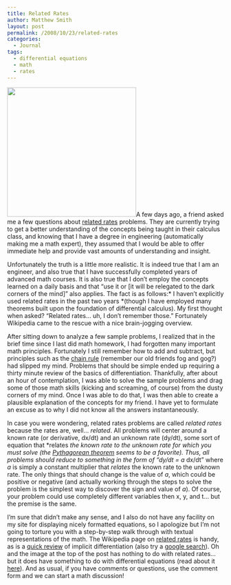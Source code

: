 ```yaml
---
title: Related Rates
author: Matthew Smith
layout: post
permalink: /2008/10/23/related-rates
categories:
  - Journal
tags:
  - differential equations
  - math
  - rates
---
```

[<img class="right" title="Roessler Attractor" src="http://archive.digivation.net/wp-content/uploads/2008/10/500px-roessler_attractor1-300x300.png" alt="" width="300" height="300" />][1]A few days ago, a friend asked me a few questions about [related rates][2] problems. They are currently trying to get a better understanding of the concepts being taught in their calculus class, and knowing that I have a degree in engineering (automatically making me a math expert), they assumed that I would be able to offer immediate help and provide vast amounts of understanding and insight.

Unfortunately the truth is a little more realistic. It is indeed true that I am an engineer, and also true that I have successfully completed years of advanced math courses. It is also true that I don&#8217;t employ the concepts learned on a daily basis and that &#8220;use it or [it will be relegated to the dark corners of the mind]&#8221; also applies. The fact is as follows:* I haven&#8217;t explicitly used related rates in the past two years *(though I have employed many theorems built upon the foundation of differential calculus). My first thought when asked? &#8220;Related rates&#8230; uh, I don&#8217;t remember those.&#8221; Fortunately Wikipedia came to the rescue with a nice brain-jogging overview.

After sitting down to analyze a few sample problems, I realized that in the brief time since I last did math homework, I had forgotten many important math principles. Fortunately I still remember how to add and subtract, but principles such as the [chain rule][3] (remember our old friends fog and gog?) had slipped my mind. Problems that should be simple ended up requiring a thirty minute review of the basics of differentiation. Thankfully, after about an hour of contemplation, I was able to solve the sample problems and drag some of those math skills (kicking and screaming, of course) from the dusty corners of my mind. Once I was able to do that, I was then able to create a plausible explanation of the concepts for my friend. I have yet to formulate an excuse as to why I did not know all the answers instantaneously.

In case you were wondering, related rates problems are called *related rates* because the rates are, well&#8230; *related*. All problems will center around a known rate (or derivative, dx/dt) and an unknown rate (dy/dt), some sort of equation that *relates *the known rate to the unknown rate for which you must solve (the [Pythagorean theorem][4] seems to be a favorite). Thus, all problems should reduce to something in the form of &#8220;dy/dt = *a** dx/dt&#8221; where *a* is simply a constant multiplier that *relates* the known rate to the unknown rate. The only things that should change is the value of *a*, which could be positive or negative (and actually working through the steps to solve the problem is the simplest way to discover the sign and value of *a*). Of course, your problem could use completely different variables then x, y, and t&#8230; but the premise is the same.

I&#8217;m sure that didn&#8217;t make any sense, and I also do not have any facility on my site for displaying nicely formatted equations, so I apologize but I&#8217;m not going to torture you with a step-by-step walk through with textual representations of the math. The Wikipedia page on [related rates][2] is handy, as is a [quick review][5] of implicit differentiation (also try a [google search][6]). Oh and the image at the top of the post has nothing to do with related rates&#8230; but it does have something to do with differential equations (read about it [here][1]). And as usual, if you have comments or questions, use the comment form and we can start a math discussion!

 [1]: http://en.wikipedia.org/wiki/R%C3%B6ssler_attractor
 [2]: http://en.wikipedia.org/wiki/Related_rates
 [3]: http://en.wikipedia.org/wiki/Chain_rule
 [4]: http://en.wikipedia.org/wiki/Pythagorean_theorem
 [5]: http://www.math.ucdavis.edu/~kouba/CalcOneDIRECTORY/implicitdiffdirectory/ImplicitDiff.html
 [6]: http://www.google.com/search?q=implicit+differentiation